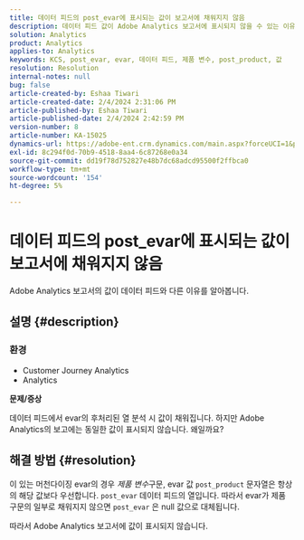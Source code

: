 ```yaml
---
title: 데이터 피드의 post_evar에 표시되는 값이 보고서에 채워지지 않음
description: 데이터 피드 값이 Adobe Analytics 보고서에 표시되지 않을 수 있는 이유를 알아봅니다.
solution: Analytics
product: Analytics
applies-to: Analytics
keywords: KCS, post_evar, evar, 데이터 피드, 제품 변수, post_product, 값
resolution: Resolution
internal-notes: null
bug: false
article-created-by: Eshaa Tiwari
article-created-date: 2/4/2024 2:31:06 PM
article-published-by: Eshaa Tiwari
article-published-date: 2/4/2024 2:42:59 PM
version-number: 8
article-number: KA-15025
dynamics-url: https://adobe-ent.crm.dynamics.com/main.aspx?forceUCI=1&pagetype=entityrecord&etn=knowledgearticle&id=e1d92807-6ac3-ee11-9079-6045bd006295
exl-id: 8c294f0d-70b9-4518-8aa4-6c87268e0a34
source-git-commit: dd19f78d752827e48b7dc68adcd95500f2ffbca0
workflow-type: tm+mt
source-wordcount: '154'
ht-degree: 5%

---
```


# 데이터 피드의 post_evar에 표시되는 값이 보고서에 채워지지 않음


Adobe Analytics 보고서의 값이 데이터 피드와 다른 이유를 알아봅니다.

## 설명 {#description}


### <b>환경</b>

- Customer Journey Analytics
- Analytics


<b>문제/증상</b>

데이터 피드에서 evar의 후처리된 열 분석 시 값이 채워집니다. 하지만 Adobe Analytics의 보고에는 동일한 값이 표시되지 않습니다. 왜일까요?






## 해결 방법 {#resolution}


이 있는 머천다이징 evar의 경우 *제품 변수*&#x200B;구문, evar 값 `post_product` 문자열은 항상 의 해당 값보다 우선합니다. `post_evar` 데이터 피드의 열입니다. 따라서 evar가 제품 구문의 일부로 채워지지 않으면 `post_evar` 은 null 값으로 대체됩니다.

따라서 Adobe Analytics 보고서에 값이 표시되지 않습니다.
